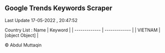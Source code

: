 

## Google Trends Keywords Scraper 
 
Last Update 17-05-2022 , 20:47:52

Country List :
 Name  | Keyword |
| ------------- | ------------- |
| VIETNAM | [object Object] |



© Abdul Muttaqin 
